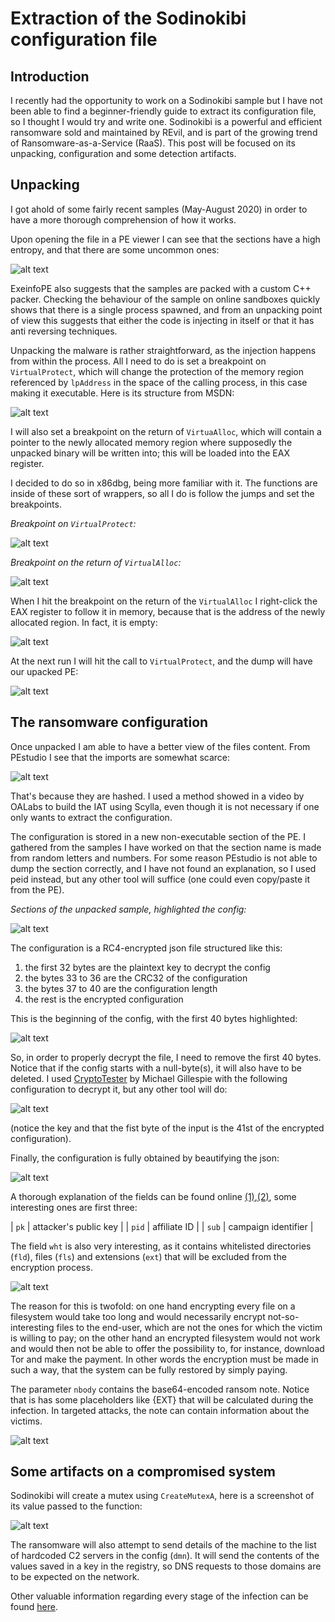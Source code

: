 # Extraction of the Sodinokibi configuration file

## Introduction

I recently had the opportunity to work on a Sodinokibi sample but I have not been able to find a beginner-friendly guide to extract its configuration file, so I thought I would try and write one. Sodinokibi is a powerful and efficient ransomware sold and maintained by REvil, and is part of the growing trend of Ransomware-as-a-Service (RaaS). This post will be focused on its unpacking, configuration and some detection artifacts.

## Unpacking

I got ahold of some fairly recent samples (May-August 2020) in order to have a more thorough comprehension of how it works.

Upon opening the file in a PE viewer I can see that the sections have a high entropy, and that there are some uncommon ones:

![alt text](https://raw.githubusercontent.com/splashdot/splashdot.github.io/master/sodinokibi/images/exeinfo_1.PNG)

ExeinfoPE also suggests that the samples are packed with a custom C++ packer. Checking the behaviour of the sample on online sandboxes quickly shows that there is a single process spawned, and from an unpacking point of view this suggests that either the code is injecting in itself or that it has anti reversing techniques.

Unpacking the malware is rather straightforward, as the injection happens from within the process. All I need to do is set a breakpoint on `VirtualProtect`, which will change the protection of the memory region referenced by `lpAddress` in the space of the calling process, in this case making it executable. Here is its structure from MSDN:

![alt text](https://raw.githubusercontent.com/splashdot/splashdot.github.io/master/sodinokibi/images/virtual_protect_1.PNG)

I will also set a breakpoint on the return of `VirtuaAlloc`, which will contain a pointer to the newly allocated memory region where supposedly the unpacked binary will be written into; this will be loaded into the EAX register.

I decided to do so in x86dbg, being more familiar with it. The functions are inside of these sort of wrappers, so all I do is follow the jumps and set the breakpoints.

*Breakpoint on `VirtualProtect`:*

![alt text](https://raw.githubusercontent.com/splashdot/splashdot.github.io/master/sodinokibi/images/virtual_protect_3.PNG)

*Breakpoint on the return of `VirtualAlloc`:*

![alt text](https://raw.githubusercontent.com/splashdot/splashdot.github.io/master/sodinokibi/images/virtual_alloc_2.PNG)

When I hit the breakpoint on the return of the `VirtualAlloc` I right-click the EAX register to follow it in memory, because that is the address of the newly allocated region. In fact, it is empty:

![alt text](https://raw.githubusercontent.com/splashdot/splashdot.github.io/master/sodinokibi/images/virtual_alloc_3.PNG)

At the next run I will hit the call to `VirtualProtect`, and the dump will have our upacked PE:

![alt text](https://raw.githubusercontent.com/splashdot/splashdot.github.io/master/sodinokibi/images/unpacked_1.PNG)

## The ransomware configuration

Once unpacked I am able to have a better view of the files content. From PEstudio I see that the imports are somewhat scarce:

![alt text](https://raw.githubusercontent.com/splashdot/splashdot.github.io/master/sodinokibi/images/imports_1.PNG)

That's because they are hashed. I used a method showed in a video by OALabs to build the IAT using Scylla, even though it is not necessary if one only wants to extract the configuration.

The configuration is stored in a new non-executable section of the PE. I gathered from the samples I have worked on that the section name is made from random letters and numbers. For some reason PEstudio is not able to dump the section correctly, and I have not found an explanation, so I used peid instead, but any other tool will suffice (one could even copy/paste it from the PE).

*Sections of the unpacked sample, highlighted the config:*

![alt text](https://raw.githubusercontent.com/splashdot/splashdot.github.io/master/sodinokibi/images/sections_1.PNG)

The configuration is a RC4-encrypted json file structured like this:

1. the first 32 bytes are the plaintext key to decrypt the config
2. the bytes 33 to 36 are the CRC32 of the configuration
3. the bytes 37 to 40 are the configuration length
4. the rest is the encrypted configuration

This is the beginning of the config, with the first 40 bytes highlighted:

![alt text](https://raw.githubusercontent.com/splashdot/splashdot.github.io/master/sodinokibi/images/config_1.PNG)

So, in order to properly decrypt the file, I need to remove the first 40 bytes. Notice that if the config starts with a null-byte(s), it will also have to be deleted. I used [CryptoTester](https://twitter.com/demonslay335/status/1127299047423913984) by Michael Gillespie with the following configuration to decrypt it, but any other tool will do:

![alt text](https://raw.githubusercontent.com/splashdot/splashdot.github.io/master/sodinokibi/images/config_2.PNG)

(notice the key and that the fist byte of the input is the 41st of the encrypted configuration).

Finally, the configuration is fully obtained by beautifying the json:

![alt text](https://raw.githubusercontent.com/splashdot/splashdot.github.io/master/sodinokibi/images/config_3.PNG)

A thorough explanation of the fields can be found online [(1)](https://blog.intel471.com/2020/03/31/revil-ransomware-as-a-service-an-analysis-of-a-ransomware-affiliate-operation/),[(2)](https://www.secureworks.com/research/revil-sodinokibi-ransomware), some interesting ones are first three:

| `pk`  | attacker's public key |
| `pid` | affiliate ID          |
| `sub` | campaign identifier   |

The field `wht` is also very interesting, as it contains whitelisted directories (`fld`), files (`fls`) and extensions (`ext`) that will be excluded from the encryption process.

![alt text](https://raw.githubusercontent.com/splashdot/splashdot.github.io/master/sodinokibi/images/whitelist_1.PNG)

The reason for this is twofold: on one hand encrypting every file on a filesystem would take too long and would necessarily encrypt not-so-interesting files to the end-user, which are not the ones for which the victim is willing to pay; on the other hand an encrypted filesystem would not work and would then not be able to offer the possibility to, for instance, download Tor and make the payment. In other words the encryption must be made in such a way, that the system can be fully restored by simply paying.

The parameter `nbody` contains the base64-encoded ransom note. Notice that is has some placeholders like {EXT} that will be calculated during the infection. In targeted attacks, the note can contain information about the victims.

![alt text](https://raw.githubusercontent.com/splashdot/splashdot.github.io/master/sodinokibi/images/note_1.PNG)

## Some artifacts on a compromised system

Sodinokibi will create a mutex using `CreateMutexA`, here is a screenshot of its value passed to the function:

![alt text](https://raw.githubusercontent.com/splashdot/splashdot.github.io/master/sodinokibi/images/mutex_1.PNG)

The ransomware will also attempt to send details of the machine to the list of hardcoded C2 servers in the config (`dmn`). It will send the contents of the values saved in a key in the registry, so DNS requests to those domains are to be expected on the network.

Other valuable information regarding every stage of the infection can be found [here](https://www.tgsoft.it/immagini/news/20190705Sodinokibi/Sodinokibi_eng.pdf).